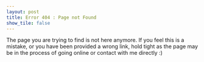 ```yaml
---
layout: post
title: Error 404 : Page not Found
show_tile: false
---
```


The page you are trying to find is not here anymore. If you feel this is a mistake, or you have been provided a wrong link, hold tight as the page may be in the process of going online or contact with me directly :)

